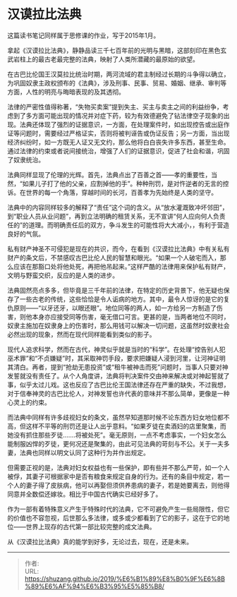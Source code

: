 # 汉谟拉比法典


这篇读书笔记同样属于思修课的作业，写于2015年1月。

拿起《汉谟拉比法典》，静静品读三千七百年前的光明与黑暗，这部刻印在黑色玄武岩柱上的最古老最完整的法典，映射了人类所潜藏的最原始的欲望。

在古巴比伦国王汉莫拉比统治时期，两河流域的君主制经过长期的斗争得以确立，为巩固奴隶主政权颁布的《法典》，涉及刑事、民事、贸易、婚姻、继承、审判等方面，人性的明亮与晦暗表现的及其透彻。

法律的严密性值得称著，“失物买卖案”提到失主、买主与卖主之间的利益纷争，考虑到了多方面可能出现的情况并对症下药，较为有效德避免了钻法律空子现象的出现。法典还体现了强烈的证据意识，一方面，在处理案件时，如出现控告或出庭作证等问题时，需要经过严格证实，否则将被判诬告或伪证反告；另一方面，当出现经济纠纷时，如一方既无人证又无文约，那么他将白白丧失许多东西，甚至生命。通过法律的约束或者说间接统治，增强了人们的证据意识，促进了社会和谐，巩固了奴隶统治。

法典同样显现了伦理的光辉。首先，法典点出了百善之首——孝的重要性，当然，“如果儿子打了他的父亲，应割掉他的手”。种种刑罚，是对忤逆者的无言的控诉。在世界的每一个角落，穿越时间的长河，百善孝为先始终是人类的坚守。

法典中的内容同样较多的解释了“责任”这个词的含义。从“放水灌溉致冲坏邻田”，到“职业人员从业问题”，再到立法明确的租赁关系，无不宣讲“何人应向何人负责任的”的道理。而明确责任后的双方，争斗发生的可能性将大大减小，，有利于营造良好的气氛。

私有财产神圣不可侵犯是现在的共识，而今，在看到《汉谟拉比法典》中有关私有财产的条文后，不禁感叹古巴比伦人民的智慧和眼光。“如果一个人破宅而入，那么应该在那豁口处将他处死，再把他吊起来。”这样严酷的法律用来保护私有财产，文明与野蛮交织，反应的是人类的进步。

法典固然亮点多多，但毕竟是三千年前的法律，在特定的历史背景下，他无疑也保存了一些古老的传统，这些恰恰是令人诟病的地方。其中，最令人惊讶的是它的复仇原则——“以牙还牙，以眼还眼”。地位同等的两人，如一方给另一方制造了伤害，则他本身亦应接受同等伤害，毫无借口可言。更甚的是，当两者地位不同时，奴隶主施加在奴隶身上的伤害时，那么用钱可以解决一切问题，这虽然时奴隶社会必然出现的现象，然而在现代同样能看到类似的影子。

现代人追求科学，然而在古代，神灵似乎就是当时的“科学”。在处理“控告别人犯巫术罪”和“不贞嫌疑”时，其采取神罚手段，要求把嫌疑人浸到河里，让河神证明其清白。再者，提到“抢劫无患投资”或“租牛被神击而死”问题时，当事人只要对神发誓就没有责任了。从个人角度讲，法典将判决案件交由神来解决或对神起誓就了事，似乎太过儿戏。这也反应了古巴比伦王国法律还存在严重的缺失，不过我想，对于信奉神灵的古巴比伦人，对神发誓也许代表的意味并不那么简单，更像是一种心灵上的约束。

而法典中同样有许多歧视妇女的条文，虽然早知道那时候不论东西方妇女地位都不高，但这样不平等的刑罚还是让人出乎意料。“如果歹徒在卖酒妇的店里聚集，而她没有抓住那些歹徒…….将被处死”。毫无原则，一点不考虑事实，一个妇女怎么能制服凶悍的歹徒，更何况还是聚集的，由此可见法典的苛刻与不公。关于一夫多妻，法典也同样以明文认同了这种行为并作出规定。

但需要正视的是，法典对妇女权益也有一些保护，即有些并不那么严苛，如一个人被俘，其妻子可根据家中是否有粮食来规定自身的行为。还有的条目中规定，若一个人的妻子得了皮肤病，他可以再娶但须供养患病的妻子，若是她要离去，则他得同意并全数偿还嫁妆。相比于中国古代确实已经好多了。

作为一部有着特殊意义产生于特殊时代的法典，它不可避免产生一些局限性，但它的价值也不容忽视，后世那么多法律，或多或少都看到了它的影子，这在于它的地位——世界上现存的古代第一部比较完整的成文法典。

从《汉谟拉比法典》真的能学到好多，无论过去，现在，还是未来。


---

> 作者:   
> URL: https://shuzang.github.io/2019/%E6%B1%89%E8%B0%9F%E6%8B%89%E6%AF%94%E6%B3%95%E5%85%B8/  

